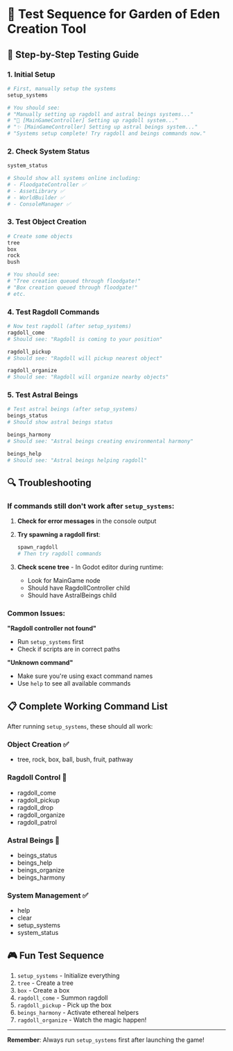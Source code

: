 # 🧪 Test Sequence for Garden of Eden Creation Tool

## 🎯 Step-by-Step Testing Guide

### 1. Initial Setup
```bash
# First, manually setup the systems
setup_systems

# You should see:
# "Manually setting up ragdoll and astral beings systems..."
# "🤖 [MainGameController] Setting up ragdoll system..."
# "✨ [MainGameController] Setting up astral beings system..."
# "Systems setup complete! Try ragdoll and beings commands now."
```

### 2. Check System Status
```bash
system_status

# Should show all systems online including:
# - FloodgateController ✅
# - AssetLibrary ✅
# - WorldBuilder ✅
# - ConsoleManager ✅
```

### 3. Test Object Creation
```bash
# Create some objects
tree
box
rock
bush

# You should see:
# "Tree creation queued through floodgate!"
# "Box creation queued through floodgate!"
# etc.
```

### 4. Test Ragdoll Commands
```bash
# Now test ragdoll (after setup_systems)
ragdoll_come
# Should see: "Ragdoll is coming to your position"

ragdoll_pickup
# Should see: "Ragdoll will pickup nearest object"

ragdoll_organize
# Should see: "Ragdoll will organize nearby objects"
```

### 5. Test Astral Beings
```bash
# Test astral beings (after setup_systems)
beings_status
# Should show astral beings status

beings_harmony
# Should see: "Astral beings creating environmental harmony"

beings_help
# Should see: "Astral beings helping ragdoll"
```

## 🔍 Troubleshooting

### If commands still don't work after `setup_systems`:

1. **Check for error messages** in the console output
2. **Try spawning a ragdoll first**:
   ```bash
   spawn_ragdoll
   # Then try ragdoll commands
   ```

3. **Check scene tree** - In Godot editor during runtime:
   - Look for MainGame node
   - Should have RagdollController child
   - Should have AstralBeings child

### Common Issues:

**"Ragdoll controller not found"**
- Run `setup_systems` first
- Check if scripts are in correct paths

**"Unknown command"**
- Make sure you're using exact command names
- Use `help` to see all available commands

## 📋 Complete Working Command List

After running `setup_systems`, these should all work:

### Object Creation ✅
- tree, rock, box, ball, bush, fruit, pathway

### Ragdoll Control 🔧
- ragdoll_come
- ragdoll_pickup
- ragdoll_drop
- ragdoll_organize
- ragdoll_patrol

### Astral Beings 🔧
- beings_status
- beings_help
- beings_organize
- beings_harmony

### System Management ✅
- help
- clear
- setup_systems
- system_status

## 🎮 Fun Test Sequence

1. `setup_systems` - Initialize everything
2. `tree` - Create a tree
3. `box` - Create a box
4. `ragdoll_come` - Summon ragdoll
5. `ragdoll_pickup` - Pick up the box
6. `beings_harmony` - Activate ethereal helpers
7. `ragdoll_organize` - Watch the magic happen!

---

**Remember**: Always run `setup_systems` first after launching the game!